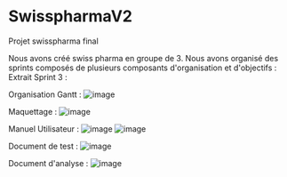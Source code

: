 # SwisspharmaV2
 Projet swisspharma final

 Nous avons créé swiss pharma en groupe de 3. Nous avons organisé des sprints composés de plusieurs composants d'organisation et d'objectifs :
Extrait Sprint 3 :

Organisation Gantt :
![image](https://github.com/OumarVincent/SwisspharmaV2/assets/148212506/7558c2fb-6bef-4e11-873b-fc8dae5380b0)

Maquettage :
![image](https://github.com/OumarVincent/SwisspharmaV2/assets/148212506/f560eeca-70be-480b-990a-d8db947b05ad)

Manuel Utilisateur :
![image](https://github.com/OumarVincent/SwisspharmaV2/assets/148212506/ddf12c48-8f0f-49f7-a208-b2eedc5736e2)
![image](https://github.com/OumarVincent/SwisspharmaV2/assets/148212506/352126ef-e299-4653-8709-937840d0feb3)

Document de test :
![image](https://github.com/OumarVincent/SwisspharmaV2/assets/148212506/356cac50-d91b-4026-9dff-06d8effb28bb)

Document d'analyse :
![image](https://github.com/OumarVincent/SwisspharmaV2/assets/148212506/f8e549f2-56e2-4f05-96b9-04289186d388)

